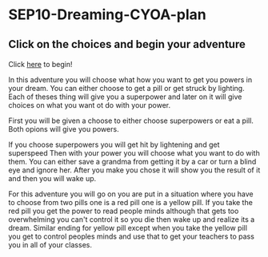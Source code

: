 # SEP10-Dreaming-CYOA-plan

##  Click on the choices and begin your adventure

####
Click [here](home.md) to begin!



In this adventure you will choose what how you want to get you powers in your dream. You can either choose to get a pill or get struck by lighting.
Each of theses thing will give you a superpower and later on it will give choices on what you want ot do with your power.



First you will be given a choose to either choose superpowers or eat a pill. Both opions will give you powers.

 If you choose superpowers you will get hit by lightening and get superspeed
 Then with your power you will choose what you want to do with them.
You can either save a grandma from getting it by a car or turn a blind eye and ignore her. After you make you chose it will show you the result of it and then you will wake up.

For this adventure you will go on you are put in a situation where you have to choose from two pills one is a red pill one is a yellow pill. If you take the red pill you get the power to read people minds although that gets too overwhelming you can't control it so you die then wake up and realize its a dream. Similar ending for yellow pill except when you take the yellow pill you get to control peoples minds and use that to get your teachers to pass you in all of your classes.

